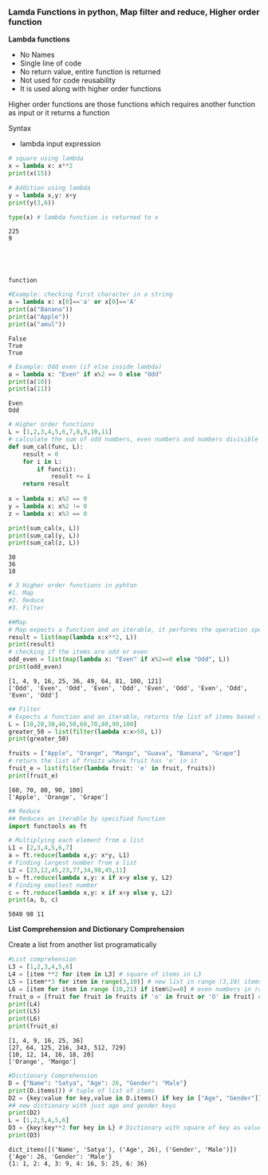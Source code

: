 ### Lamda Functions in python, Map filter and reduce, Higher order function

**Lambda functions**
- No Names
- Single line of code
- No return value, entire function is returned
- Not used for code reusability
- It is used along with higher order functions

Higher order functions are those functions which requires another function as input or it returns a function

Syntax
- lambda input expression


```python
# square using lambda
x = lambda x: x**2
print(x(15))

# Addition using lambda
y = lambda x,y: x+y
print(y(3,6))

type(x) # lambda function is returned to x
```

    225
    9





    function




```python
#Example: checking first character in a string
a = lambda x: x[0]=='a' or x[0]=='A'
print(a("Banana"))
print(a("Apple"))
print(a("amul"))
```

    False
    True
    True



```python
# Example: Odd even (if else inside lambda)
a = lambda x: "Even" if x%2 == 0 else "Odd"
print(a(10))
print(a(11))
```

    Even
    Odd



```python
# Higher order functions
L = [1,2,3,4,5,6,7,8,9,10,11]
# calculate the sum of odd numbers, even numbers and numbers divisible by 3
def sum_cal(func, L):
    result = 0
    for i in L:
        if func(i):
            result += i
    return result
        
x = lambda x: x%2 == 0
y = lambda x: x%2 != 0
z = lambda x: x%3 == 0

print(sum_cal(x, L))
print(sum_cal(y, L))
print(sum_cal(z, L))
```

    30
    36
    18



```python
# 3 Higher order functions in pyhton
#1. Map
#2. Reduce
#3. Filter

##Map
# Map expects a function and an iterable, it performs the operation specified by the function to the list
result = list(map(lambda x:x**2, L))
print(result)
# checking if the items are odd or even
odd_even = list(map(lambda x: "Even" if x%2==0 else "Odd", L))
print(odd_even)
```

    [1, 4, 9, 16, 25, 36, 49, 64, 81, 100, 121]
    ['Odd', 'Even', 'Odd', 'Even', 'Odd', 'Even', 'Odd', 'Even', 'Odd', 'Even', 'Odd']



```python
## Filter
# Expects a function and an iterable, returns the list of items based on the condition in the function
L = [10,20,30,40,50,60,70,80,90,100]
greater_50 = list(filter(lambda x:x>50, L))
print(greater_50)

fruits = ["Apple", "Orange", "Mango", "Guava", "Banana", "Grape"]
# return the list of fruits where fruit has 'e' in it
fruit_e = list(filter(lambda fruit: 'e' in fruit, fruits))
print(fruit_e)
```

    [60, 70, 80, 90, 100]
    ['Apple', 'Orange', 'Grape']



```python
## Reduce
## Reduces an iterable by specified function
import functools as ft
```


```python
# Multiplying each element from a list
L1 = [2,3,4,5,6,7]
a = ft.reduce(lambda x,y: x*y, L1)
# Finding largest number from a list
L2 = [23,12,45,23,77,34,98,45,11]
b = ft.reduce(lambda x,y: x if x>y else y, L2)
# Finding smallest number
c = ft.reduce(lambda x,y: x if x<y else y, L2)
print(a, b, c)
```

    5040 98 11


**List Comprehension and Dictionary Comprehension**

Create a list from another list programatically


```python
#List comprehension
L3 = [1,2,3,4,5,6]
L4 = [item **2 for item in L3] # square of items in L3
L5 = [item**3 for item in range(3,10)] # new list in range (3,10) items Cubed
L6 = [item for item in range (10,21) if item%2==0] # even numbers in range (10,21)
fruit_o = [fruit for fruit in fruits if 'o' in fruit or 'O' in fruit] # list of fruits with char 'o' in them
print(L4)
print(L5)
print(L6)
print(fruit_o)
```

    [1, 4, 9, 16, 25, 36]
    [27, 64, 125, 216, 343, 512, 729]
    [10, 12, 14, 16, 18, 20]
    ['Orange', 'Mango']



```python
#Dictionary Comprehension
D = {"Name": "Satya", "Age": 26, "Gender": "Male"}
print(D.items()) # tuple of list of items
D2 = {key:value for key,value in D.items() if key in ["Age", "Gender"]} 
## new dictionary with just age and gender keys
print(D2)
L = [1,2,3,4,5,6]
D3 = {key:key**2 for key in L} # Dictionary with square of key as value
print(D3)
```

    dict_items([('Name', 'Satya'), ('Age', 26), ('Gender', 'Male')])
    {'Age': 26, 'Gender': 'Male'}
    {1: 1, 2: 4, 3: 9, 4: 16, 5: 25, 6: 36}



```python

```
